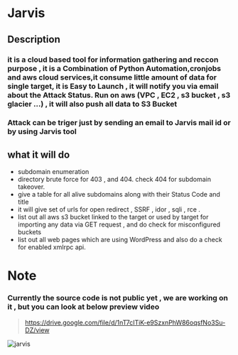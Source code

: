 # Jarvis
## **Description**
### it is a cloud based tool for information gathering and reccon purpose , it is a Combination of Python Automation,cronjobs and aws cloud services,it consume little amount of data for single target, it is Easy to Launch , it will notify you via email about the Attack Status. Run on aws (VPC , EC2 , s3 bucket , s3 glacier ...) , it will also push all data to S3 Bucket

### Attack can be triger just by sending an email to Jarvis mail id or by using Jarvis tool

## what it will do 
- subdomain enumeration
- directory brute force for 403 , and 404. check 404 for subdomain takeover.
- give a table for all alive subdomains along with their Status Code and title
- it will give set of urls for open redirect , SSRF , idor , sqli , rce .
- list out all aws s3 bucket linked to the target or used by target for importing any data via GET request , and do check for misconfigured buckets
- list out all web pages which are using WordPress and also do a check for enabled xmlrpc api.

# **Note**
### Currently the source code is not public yet , we are working on it , but you can look at below preview video 


> https://drive.google.com/file/d/1nT7cITiK-e9SzxnPhW86oqsfNo3Su-DZ/view


![jarvis](https://user-images.githubusercontent.com/60743167/132139203-5cb535ce-baeb-408e-9ca6-8819df75eb15.png)

